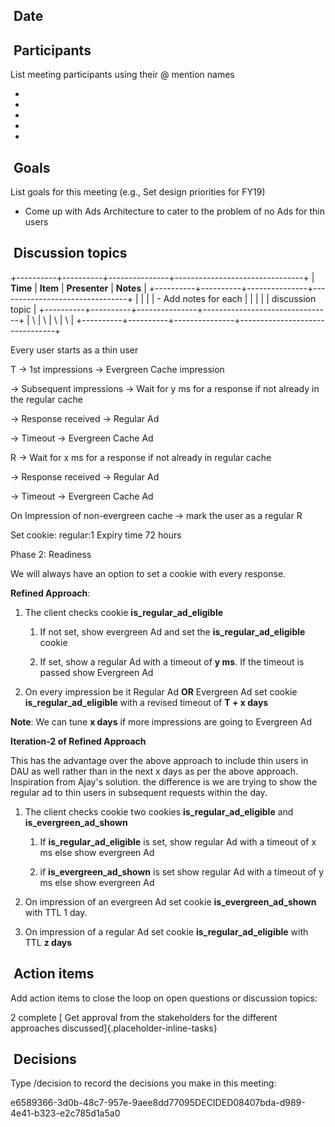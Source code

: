 ##  Date

##  Participants

List meeting participants using their @ mention names

- 
- 
- 
- 
- 

##  Goals

List goals for this meeting (e.g., Set design priorities for FY19)

- Come up with Ads Architecture to cater to the problem of no Ads for
  thin users

##  Discussion topics

+----------+----------+---------------+--------------------------------+
| **Time** | **Item** | **Presenter** | **Notes**                      |
+----------+----------+---------------+--------------------------------+
|          |          |               | - Add notes for each           |
|          |          |               |   discussion topic             |
+----------+----------+---------------+--------------------------------+
| \        | \        | \             | \                              |
+----------+----------+---------------+--------------------------------+

Every user starts as a thin user

T → 1st impressions → Evergreen Cache impression

→ Subsequent impressions → Wait for y ms for a response if not already
in the regular cache

→ Response received → Regular Ad

→ Timeout → Evergreen Cache Ad

R → Wait for x ms for a response if not already in regular cache

→ Response received → Regular Ad

→ Timeout → Evergreen Cache Ad

On Impression of non-evergreen cache → mark the user as a regular R

Set cookie: regular:1 Expiry time 72 hours

Phase 2: Readiness

We will always have an option to set a cookie with every response.

**Refined Approach**:

1.  The client checks cookie **is_regular_ad_eligible**

    1.  If not set, show evergreen Ad and set the
        **is_regular_ad_eligible** cookie

    2.  If set, show a regular Ad with a timeout of **y ms**. If the
        timeout is passed show Evergreen Ad

2.  On every impression be it Regular Ad **OR** Evergreen Ad set cookie
    **is_regular_ad_eligible** with a revised timeout of **T + x days**

**Note**: We can tune **x days** if more impressions are going to
Evergreen Ad

**Iteration-2 of Refined Approach**

This has the advantage over the above approach to include thin users in
DAU as well rather than in the next x days as per the above approach.
Inspiration from Ajay's solution. the difference is we are trying to
show the regular ad to thin users in subsequent requests within the day.

1.  The client checks cookie two cookies **is_regular_ad_eligible** and
    **is_evergreen_ad_shown**

    1.  If **is_regular_ad_eligible** is set, show regular Ad with a
        timeout of x ms else show evergreen Ad

    2.  if **is_evergreen_ad_shown** is set show regular Ad with a
        timeout of y ms else show evergreen Ad

2.  On impression of an evergreen Ad set cookie
    **is_evergreen_ad_shown** with TTL 1 day.

3.  On impression of a regular Ad set cookie **is_regular_ad_eligible**
    with TTL **z days**

##  Action items

Add action items to close the loop on open questions or discussion
topics:

2 complete [ Get approval from the stakeholders for the different
approaches discussed]{.placeholder-inline-tasks}

##  Decisions

Type /decision to record the decisions you make in this meeting:

e6589366-3d0b-48c7-957e-9aee8dd77095DECIDED08407bda-d989-4e41-b323-e2c785d1a5a0
